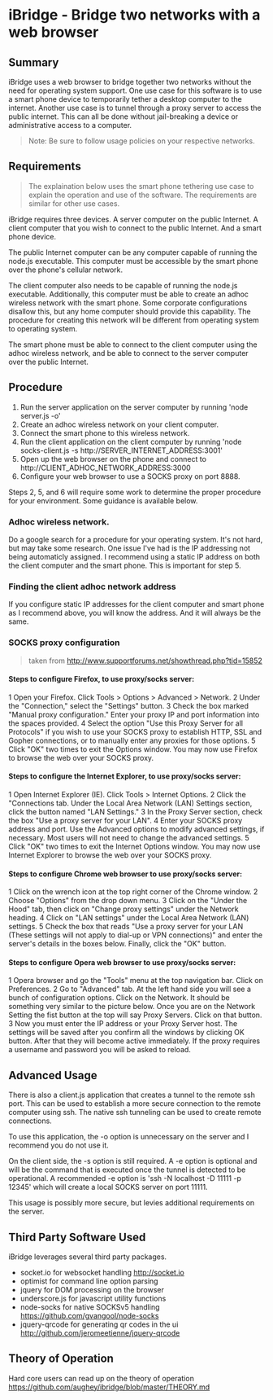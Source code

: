 # iBridge - Bridge two networks with a web browser

## Summary

iBridge uses a web browser to bridge together two networks
without the need for operating system support.  One use case
for this software is to use a smart phone device to temporarily
tether a desktop computer to the internet.  Another use case is
to tunnel through a proxy server to access the public internet.
This can all be done without jail-breaking a device or administrative
access to a computer.

> Note: Be sure to follow usage policies on your respective networks.

## Requirements

> The explaination below uses the smart phone tethering use case
> to explain the operation and use of the software.  The requirements
> are similar for other use cases.

iBridge requires three devices.  A server computer on the public Internet.
A client computer that you wish to connect to the public Internet.  And
a smart phone device.

The public Internet computer can be any computer capable of running the
node.js executable.  This computer must be accessible by the smart phone
over the phone's cellular network.

The client computer also needs to be capable of running the node.js executable.
Additionally, this computer must be able to create an adhoc wireless network
with the smart phone.  Some corporate configurations disallow this, but any
home computer should provide this capability.  The procedure for creating
this network will be different from operating system to operating system.

The smart phone must be able to connect to the client computer using the
adhoc wireless network, and be able to connect to the server computer over
the public Internet.

## Procedure

1. Run the server application on the server computer by running 'node server.js -o'
2. Create an adhoc wireless network on your client computer.
3. Connect the smart phone to this wireless network.
4. Run the client application on the client computer by running 'node socks-client.js -s http://SERVER_INTERNET_ADDRESS:3001'
5. Open up the web browser on the phone and connect to http://CLIENT_ADHOC_NETWORK_ADDRESS:3000
6. Configure your web browser to use a SOCKS proxy on port 8888.

Steps 2, 5, and 6 will require some work to determine the proper procedure for your
environment.  Some guidance is available below.

### Adhoc wireless network.

Do a google search for a procedure for your operating system.  It's not hard,
but may take some research.  One issue I've had is the IP addressing not being automaticly assigned.
I recommend using a static IP address on both the client computer and the smart phone.  This is important for step 5.

### Finding the client adhoc network address

If you configure static IP addresses for the client computer and smart phone as
I recommend above, you will know the address.  And it will always be the same.

### SOCKS proxy configuration

> taken from http://www.supportforums.net/showthread.php?tid=15852

#### Steps to configure Firefox, to use proxy/socks server:

1 Open your Firefox. Click Tools > Options > Advanced > Network.
2 Under the "Connection," select the "Settings" button.
3 Check the box marked "Manual proxy configuration." Enter your proxy IP and port information into the spaces provided.
4 Select the option "Use this Proxy Server for all Protocols" if you wish to use your SOCKS proxy to establish HTTP, SSL and Gopher connections, or to manually enter any proxies for those options.
5 Click "OK" two times to exit the Options window. You may now use Firefox to browse the web over your SOCKS proxy.

#### Steps to configure the Internet Explorer, to use proxy/socks server:

1 Open Internet Explorer (IE). Click Tools > Internet Options.
2 Click the "Connections tab. Under the Local Area Network (LAN) Settings section, click the button named "LAN Settings."
3 In the Proxy Server section, check the box "Use a proxy server for your LAN".
4 Enter your SOCKS proxy address and port. Use the Advanced options to modify advanced settings, if necessary. Most users will not need to change the advanced settings.
5 Click "OK" two times to exit the Internet Options window. You may now use Internet Explorer to browse the web over your SOCKS proxy.

#### Steps to configure Chrome web browser to use proxy/socks server:

1 Click on the wrench icon at the top right corner of the Chrome window.
2 Choose "Options" from the drop down menu.
3 Click on the "Under the Hood" tab, then click on "Change proxy settings" under the Network heading.
4 Click on "LAN settings" under the Local Area Network (LAN) settings.
5 Check the box that reads "Use a proxy server for your LAN (These settings will not apply to dial-up or VPN connections)" and enter the server's details in the boxes below. Finally, click the "OK" button.

#### Steps to configure Opera web browser to use proxy/socks server:

1 Opera browser and go the "Tools" menu at the top navigation bar. Click on Preferences.
2 Go to "Advanced" tab. At the left hand side you will see a bunch of configuration options. Click on the Network. It should be something very similar to the picture below. Once you are on the Network Setting the fist button at the top will say Proxy Servers. Click on that button.
3 Now you must enter the IP address or your Proxy Server host. The settings will be saved after you confirm all the windows by clicking OK button. After that they will become active immediately. If the proxy requires a username and password you will be asked to reload.

## Advanced Usage

There is also a client.js application that creates a tunnel to the remote ssh port.
This can be used to establish a more secure connection to the remote computer using
ssh.  The native ssh tunneling can be used to create remote connections.

To use this application, the -o option is unnecessary on the server and I recommend
you do not use it.

On the client side, the -s option is still required.  A -e option is optional and will
be the command that is executed once the tunnel is detected to be operational.  A
recommended -e option is 'ssh -N localhost -D 11111 -p 12345' which will create a local SOCKS
server on port 11111.

This usage is possibly more secure, but levies additional requirements on the server.

## Third Party Software Used

iBridge leverages several third party packages.

* socket.io for websocket handling http://socket.io
* optimist for command line option parsing
* jquery for DOM processing on the browser
* underscore.js for javascript utility functions
* node-socks for native SOCKSv5 handling https://github.com/gvangool/node-socks
* jquery-qrcode for generating qr codes in the ui http://github.com/jeromeetienne/jquery-qrcode

## Theory of Operation

Hard core users can read up on the theory of operation https://github.com/aughey/ibridge/blob/master/THEORY.md
